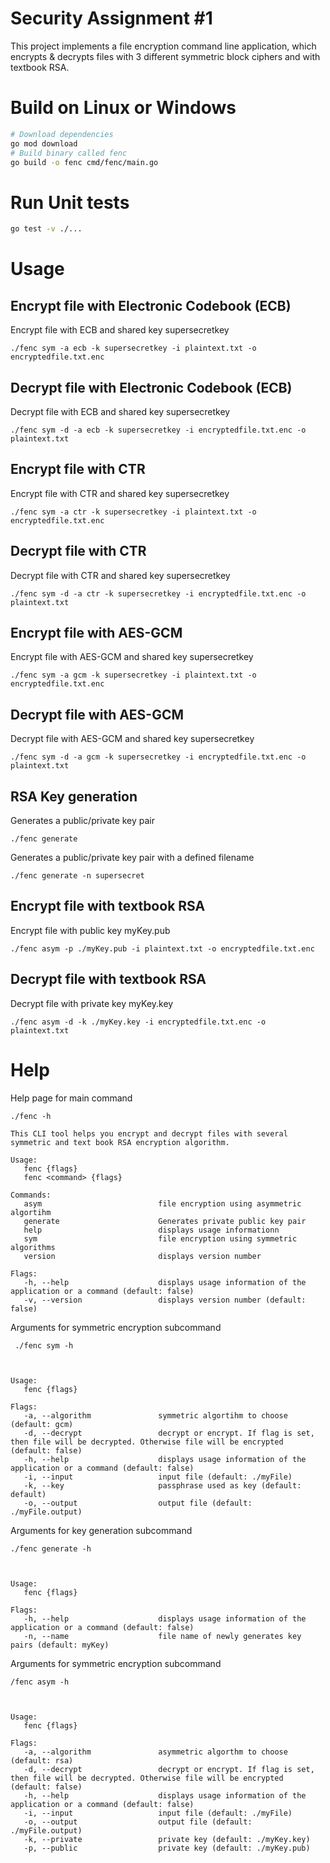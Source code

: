 # Security Assignment #1
This project implements a file encryption command line application, which encrypts & decrypts files with 3 different symmetric block ciphers and with textbook RSA.

# Build on Linux or Windows
```bash
# Download dependencies
go mod download
# Build binary called fenc
go build -o fenc cmd/fenc/main.go
```

# Run Unit tests
```bash
go test -v ./...
```

# Usage
## Encrypt file with Electronic Codebook (ECB)
Encrypt file with ECB and shared key supersecretkey
```
./fenc sym -a ecb -k supersecretkey -i plaintext.txt -o encryptedfile.txt.enc
```
## Decrypt file with Electronic Codebook (ECB)
Decrypt file with ECB and shared key supersecretkey
```
./fenc sym -d -a ecb -k supersecretkey -i encryptedfile.txt.enc -o plaintext.txt
```
## Encrypt file with CTR
Encrypt file with CTR and shared key supersecretkey
```
./fenc sym -a ctr -k supersecretkey -i plaintext.txt -o encryptedfile.txt.enc
```

## Decrypt file with CTR
Decrypt file with CTR and shared key supersecretkey
```
./fenc sym -d -a ctr -k supersecretkey -i encryptedfile.txt.enc -o plaintext.txt
```
## Encrypt file with AES-GCM
Encrypt file with AES-GCM and shared key supersecretkey
```
./fenc sym -a gcm -k supersecretkey -i plaintext.txt -o encryptedfile.txt.enc
```

## Decrypt file with AES-GCM
Decrypt file with AES-GCM and shared key supersecretkey
```
./fenc sym -d -a gcm -k supersecretkey -i encryptedfile.txt.enc -o plaintext.txt
```

## RSA Key generation
Generates a public/private key pair
```
./fenc generate
```
Generates a public/private key pair with a defined filename
```
./fenc generate -n supersecret
```
## Encrypt file with textbook RSA
Encrypt file with public key myKey.pub
```
./fenc asym -p ./myKey.pub -i plaintext.txt -o encryptedfile.txt.enc
```

## Decrypt file with textbook RSA
Decrypt file with private key myKey.key
```
./fenc asym -d -k ./myKey.key -i encryptedfile.txt.enc -o plaintext.txt
```

# Help
Help page for main command
```
./fenc -h

This CLI tool helps you encrypt and decrypt files with several symmetric and text book RSA encryption algorithm.

Usage:
   fenc {flags}
   fenc <command> {flags}

Commands: 
   asym                          file encryption using asymmetric algortihm
   generate                      Generates private public key pair
   help                          displays usage informationn
   sym                           file encryption using symmetric algorithms
   version                       displays version number

Flags: 
   -h, --help                    displays usage information of the application or a command (default: false)
   -v, --version                 displays version number (default: false)
```
Arguments for symmetric encryption subcommand
```
 ./fenc sym -h



Usage:
   fenc {flags}

Flags: 
   -a, --algorithm               symmetric algortihm to choose (default: gcm)
   -d, --decrypt                 decrypt or encrypt. If flag is set, then file will be decrypted. Otherwise file will be encrypted (default: false)
   -h, --help                    displays usage information of the application or a command (default: false)
   -i, --input                   input file (default: ./myFile)
   -k, --key                     passphrase used as key (default: default)
   -o, --output                  output file (default: ./myFile.output)
```

Arguments for key generation subcommand
```
./fenc generate -h



Usage:
   fenc {flags}

Flags: 
   -h, --help                    displays usage information of the application or a command (default: false)
   -n, --name                    file name of newly generates key pairs (default: myKey)
```

Arguments for symmetric encryption subcommand
```
/fenc asym -h



Usage:
   fenc {flags}

Flags: 
   -a, --algorithm               asymmetric algorthm to choose (default: rsa)
   -d, --decrypt                 decrypt or encrypt. If flag is set, then file will be decrypted. Otherwise file will be encrypted (default: false)
   -h, --help                    displays usage information of the application or a command (default: false)
   -i, --input                   input file (default: ./myFile)
   -o, --output                  output file (default: ./myFile.output)
   -k, --private                 private key (default: ./myKey.key)
   -p, --public                  private key (default: ./myKey.pub)
```
